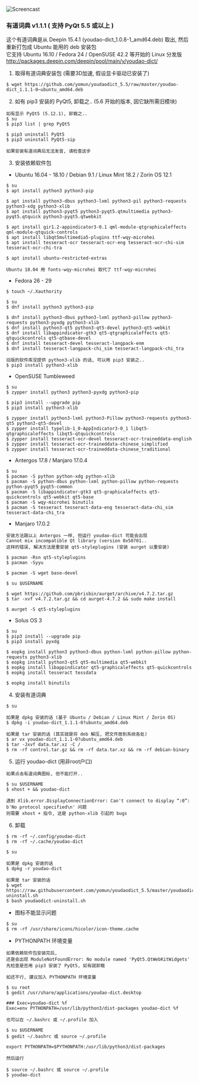 ![Screencast](https://2.bp.blogspot.com/-a1ldr3X2U1s/WZAIrNamPxI/AAAAAAAAAjw/CGVeNEUzjWk2pK71C4PwuMIzRFwc9ROawCLcBGAs/s1600/youdao.png)
### 有道词典 v1.1.1 ( 支持 PyQt 5.5 或以上 )
这个有道词典是从 Deepin 15.4.1 (youdao-dict_1.0.8-1_amd64.deb) 取出, 然后重新打包成 Ubuntu 能用的 deb 安装包<br>
它支持 Ubuntu 16.10 / Fedora 24 / OpenSUSE 42.2 等开始的 Linux 分发版<br>
http://packages.deepin.com/deepin/pool/main/y/youdao-dict/

1) 取得有道词典安装包 (需要3D加速, 假设显卡驱动已安装了)
```
$ wget https://github.com/yomun/youdaodict_5.5/raw/master/youdao-dict_1.1.1-0~ubuntu_amd64.deb
```
2) 如有 pip3 安装的 PyQt5, 卸载之.. (5.6 开始的版本, 因它缺所需旧模块)
```
如有显示 PyQt5 (5.12.1), 卸载之..
$ su
$ pip3 list | grep PyQt5

$ pip3 uninstall PyQt5
$ pip3 uninstall PyQt5-sip

如果安装有道词典后无法发音, 请检查这步
```
3) 安装依赖软件包
- Ubuntu 16.04 - 18.10 / Debian 9.1 / Linux Mint 18.2 / Zorin OS 12.1
```
$ su
$ apt install python3 python3-pip

$ apt install python3-dbus python3-lxml python3-pil python3-requests python3-xdg python3-xlib
$ apt install python3-pyqt5 python3-pyqt5.qtmultimedia python3-pyqt5.qtquick python3-pyqt5.qtwebkit

$ apt install gir1.2-appindicator3-0.1 qml-module-qtgraphicaleffects qml-module-qtquick-controls
$ apt install libqt5multimedia5-plugins ttf-wqy-microhei
$ apt install tesseract-ocr tesseract-ocr-eng tesseract-ocr-chi-sim tesseract-ocr-chi-tra

$ apt install ubuntu-restricted-extras

Ubuntu 18.04 用 fonts-wqy-microhei 取代了 ttf-wqy-microhei
```
- Fedora 26 - 29
```
$ touch ~/.Xauthority

$ su
$ dnf install python3 python3-pip

$ dnf install python3-dbus python3-lxml python3-pillow python3-requests python3-pyxdg python3-xlib
$ dnf install python3-qt5 python3-qt5-devel python3-qt5-webkit
$ dnf install libappindicator-gtk3 qt5-qtgraphicaleffects qt5-qtquickcontrols qt5-qtbase-devel
$ dnf install tesseract-devel tesseract-langpack-enm
$ dnf install tesseract-langpack-chi_sim tesseract-langpack-chi_tra

旧版的软件库没提供 python3-xlib 的话, 可以用 pip3 安装之..
$ pip3 install python3-xlib
```
- OpenSUSE Tumbleweed
```
$ su
$ zypper install python3 python3-pyxdg python3-pip

$ pip3 install --upgrade pip
$ pip3 install python3-xlib

$ zypper install python3-lxml python3-Pillow python3-requests python3-qt5 python3-qt5-devel
$ zypper install typelib-1_0-AppIndicator3-0_1 libqt5-qtgraphicaleffects libqt5-qtquickcontrols
$ zypper install tesseract-ocr-devel tesseract-ocr-traineddata-english
$ zypper install tesseract-ocr-traineddata-chinese_simplified
$ zypper install tesseract-ocr-traineddata-chinese_traditional
```
- Antergos 17.8 / Manjaro 17.0.4
```
$ su
$ pacman -S python python-xdg python-xlib
$ pacman -S python-dbus python-lxml python-pillow python-requests python-pyqt5 pyqt5-common
$ pacman -S libappindicator-gtk3 qt5-graphicaleffects qt5-quickcontrols qt5-webkit qt5-base
$ pacman -S wqy-microhei binutils
$ pacman -S tesseract tesseract-data-eng tesseract-data-chi_sim tesseract-data-chi_tra
```
- Manjaro 17.0.2
```
安装方法跟以上 Antergos 一样, 但运行 youdao-dict 可能会出现
Cannot mix incompatible Qt library (version 0x50701..
这样的错误, 解决方法是重安装 qt5-styleplugins (安装 aurget 以重安装)

$ pacman -Rsn qt5-styleplugins
$ pacman -Syyu

$ pacman -S wget base-devel

$ su $USERNAME

$ wget https://github.com/pbrisbin/aurget/archive/v4.7.2.tar.gz
$ tar -xvf v4.7.2.tar.gz && cd aurget-4.7.2 && sudo make install

$ aurget -S qt5-styleplugins
```
- Solus OS 3
```
$ su
$ pip3 install --upgrade pip
$ pip3 install pyxdg

$ eopkg install python3 python3-dbus python-lxml python-pillow python-requests python3-xlib
$ eopkg install python3-qt5 qt5-multimedia qt5-webkit
$ eopkg install libappindicator qt5-graphicaleffects qt5-quickcontrols
$ eopkg install tesseract tessdata

$ eopkg install binutils
```
4) 安装有道词典
```
$ su

如果是 dpkg 安装的话 (基于 Ubuntu / Debian / Linux Mint / Zorin OS)
$ dpkg -i youdao-dict_1.1.1-0?ubuntu_amd64.deb

如果是 tar 安装的话 (其实就是将 deb 解压, 把文件放到系统各处)
$ ar vx youdao-dict_1.1.1-0?ubuntu_amd64.deb
$ tar -Jxvf data.tar.xz -C /
$ rm -rf control.tar.gz && rm -rf data.tar.xz && rm -rf debian-binary
```
5) 运行 youdao-dict (用非root户口)
```
如果点击有道词典图标, 但不能打开..

$ su $USERNAME
$ xhost + && youdao-dict

遇到 Xlib.error.DisplayConnectionError: Can't connect to display “:0”: b'No protocol specified\n' 问题
则需要 xhost + 指令, 这是 python-xlib 引起的 bugs
```
6) 卸载
```
$ rm -rf ~/.config/youdao-dict
$ rm -rf ~/.cache/youdao-dict

$ su

如果是 dpkg 安装的话
$ dpkg -r youdao-dict

如果是 tar 安装的话
$ wget https://raw.githubusercontent.com/yomun/youdaodict_5.5/master/youdaodict-uninstall.sh
$ bash youdaodict-uninstall.sh
```
- 图标不能显示问题
```
$ su
$ rm -rf /usr/share/icons/hicolor/icon-theme.cache
```
- PYTHONPATH 环境变量
```
如果依赖软件包安装完后,
还是会出现 ModuleNotFoundError: No module named 'PyQt5.QtWebKitWidgets'
先检查是否用 pip3 安装了 PyQt5, 如有就卸载

如还不行, 建议加入 PYTHONPATH 环境变量

$ su root
$ gedit /usr/share/applications/youdao-dict.desktop

### Exec=youdao-dict %f
Exec=env PYTHONPATH=/usr/lib/python3/dist-packages youdao-dict %f

也可以在 ~/.bashrc 或 ~/.profile 加入

$ su $USERNAME
$ gedit ~/.bashrc 或 source ~/.profile

export PYTHONPATH=$PYTHONPATH:/usr/lib/python3/dist-packages

然后运行

$ source ~/.bashrc 或 source ~/.profile
$ youdao-dict
```
